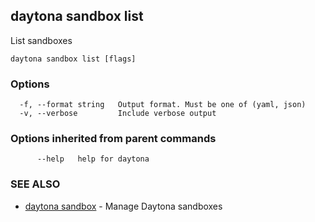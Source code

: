 ## daytona sandbox list

List sandboxes

```
daytona sandbox list [flags]
```

### Options

```
  -f, --format string   Output format. Must be one of (yaml, json)
  -v, --verbose         Include verbose output
```

### Options inherited from parent commands

```
      --help   help for daytona
```

### SEE ALSO

- [daytona sandbox](daytona_sandbox.md) - Manage Daytona sandboxes
